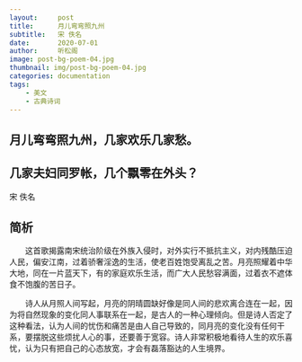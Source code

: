 ```yaml
---
layout:     post
title:      月儿弯弯照九州
subtitle:   宋 佚名
date:       2020-07-01
author:     听松阁
image: post-bg-poem-04.jpg
thumbnail: img/post-bg-poem-04.jpg
categories: documentation
tags:
    - 美文
    - 古典诗词
---
```


## 月儿弯弯照九州，几家欢乐几家愁。

## 几家夫妇同罗帐，几个飘零在外头？


宋 佚名


## 简析



　　这首歌揭露南宋统治阶级在外族入侵时，对外实行不抵抗主义，对内残酷压迫人民，偏安江南，过着骄奢淫逸的生活，使老百姓饱受离乱之苦。月亮照耀着中华大地，同在一片蓝天下，有的家庭欢乐生活，而广大人民愁容满面，过着衣不遮体食不饱腹的苦日子。



　　诗人从月照人间写起，月亮的阴晴圆缺好像是同人间的悲欢离合连在一起，因为将自然现象的变化同人事联系在一起，是古人的一种心理倾向。但是诗人否定了这种看法，认为人间的忧伤和痛苦是由人自己导致的，同月亮的变化没有任何干系，要摆脱这些烦扰人心的事，还要善于宽容。诗人非常积极地看待人生的欢乐喜忧，认为只有把自己的心态放宽，才会有磊落豁达的人生境界。
